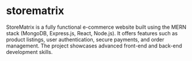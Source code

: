 # storematrix
StoreMatrix is a fully functional e-commerce website built using the MERN stack (MongoDB, Express.js, React, Node.js). It offers features such as product listings, user authentication, secure payments, and order management. The project showcases advanced front-end and back-end development skills.
